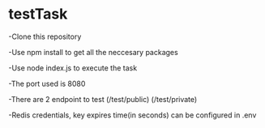 # testTask

-Clone this repository

-Use npm install to get all the neccesary packages

-Use node index.js to execute the task

-The port used is 8080

-There are 2 endpoint to test (/test/public) (/test/private)

-Redis credentials, key expires time(in seconds) can be configured in .env
